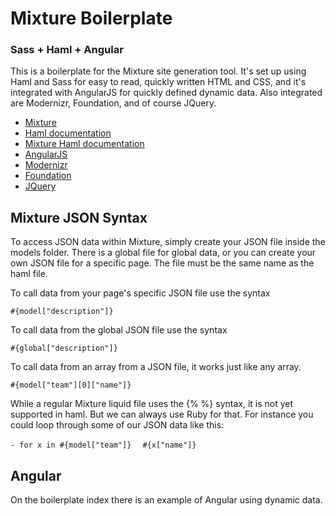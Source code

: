 Mixture Boilerplate
=============================
### Sass + Haml + Angular

This is a boilerplate for the Mixture site generation tool. It's set up using Haml and Sass for easy to read, quickly written HTML and CSS, and it's integrated with AngularJS for quickly defined dynamic data. Also integrated are Modernizr, Foundation, and of course JQuery.

* [Mixture](http://mixture.io/)
* [Haml documentation](http://haml.info/)
* [Mixture Haml documentation](http://docs.mixture.io/templates#haml)
* [AngularJS](http://angularjs.org/)
* [Modernizr](http://modernizr.com/)
* [Foundation](http://foundation.zurb.com/)
* [JQuery](http://jquery.com/)

Mixture JSON Syntax
-------------------

To access JSON data within Mixture, simply create your JSON file inside the models folder. There is a global file for global data, or you can create your own JSON file for a specific page. The file must be the same name as the haml file.

To call data from your page's specific JSON file use the syntax

`#{model["description"]}`

To call data from the global JSON file use the syntax

`#{global["description"]}`

To call data from an array from a JSON file, it works just like any array.

`#{model["team"][0]["name"]}`

While a regular Mixture liquid file uses the {% %} syntax, it is not yet supported in haml. But we can always use Ruby for that. For instance you could loop through some of our JSON data like this:

`- for x in #{model["team"]}`
`  #{x["name"]}`

Angular
-------
On the boilerplate index there is an example of Angular using dynamic data.